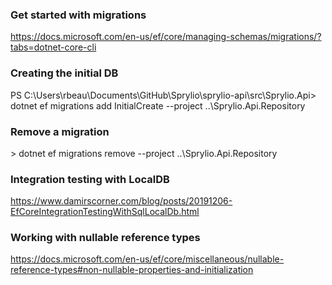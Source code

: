 ### Get started with migrations

https://docs.microsoft.com/en-us/ef/core/managing-schemas/migrations/?tabs=dotnet-core-cli

### Creating the initial DB
PS C:\Users\rbeau\Documents\GitHub\Sprylio\sprylio-api\src\Sprylio.Api> dotnet ef migrations add InitialCreate --project ..\Sprylio.Api.Repository

### Remove a migration
\> dotnet ef migrations remove --project ..\Sprylio.Api.Repository

### Integration testing with LocalDB
https://www.damirscorner.com/blog/posts/20191206-EfCoreIntegrationTestingWithSqlLocalDb.html

### Working with nullable reference types
https://docs.microsoft.com/en-us/ef/core/miscellaneous/nullable-reference-types#non-nullable-properties-and-initialization